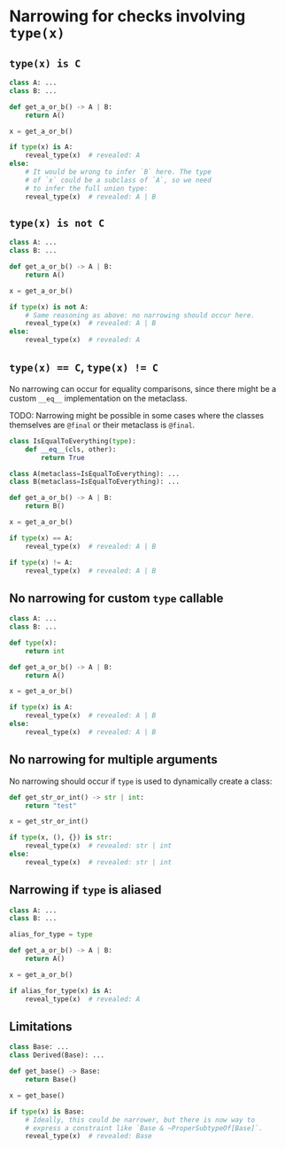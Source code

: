 # Narrowing for checks involving `type(x)`

## `type(x) is C`

```py
class A: ...
class B: ...

def get_a_or_b() -> A | B:
    return A()

x = get_a_or_b()

if type(x) is A:
    reveal_type(x)  # revealed: A
else:
    # It would be wrong to infer `B` here. The type
    # of `x` could be a subclass of `A`, so we need
    # to infer the full union type:
    reveal_type(x)  # revealed: A | B
```

## `type(x) is not C`

```py
class A: ...
class B: ...

def get_a_or_b() -> A | B:
    return A()

x = get_a_or_b()

if type(x) is not A:
    # Same reasoning as above: no narrowing should occur here.
    reveal_type(x)  # revealed: A | B
else:
    reveal_type(x)  # revealed: A
```

## `type(x) == C`, `type(x) != C`

No narrowing can occur for equality comparisons, since there might be a custom `__eq__`
implementation on the metaclass.

TODO: Narrowing might be possible in some cases where the classes themselves are `@final` or their
metaclass is `@final`.

```py
class IsEqualToEverything(type):
    def __eq__(cls, other):
        return True

class A(metaclass=IsEqualToEverything): ...
class B(metaclass=IsEqualToEverything): ...

def get_a_or_b() -> A | B:
    return B()

x = get_a_or_b()

if type(x) == A:
    reveal_type(x)  # revealed: A | B

if type(x) != A:
    reveal_type(x)  # revealed: A | B
```

## No narrowing for custom `type` callable

```py
class A: ...
class B: ...

def type(x):
    return int

def get_a_or_b() -> A | B:
    return A()

x = get_a_or_b()

if type(x) is A:
    reveal_type(x)  # revealed: A | B
else:
    reveal_type(x)  # revealed: A | B
```

## No narrowing for multiple arguments

No narrowing should occur if `type` is used to dynamically create a class:

```py
def get_str_or_int() -> str | int:
    return "test"

x = get_str_or_int()

if type(x, (), {}) is str:
    reveal_type(x)  # revealed: str | int
else:
    reveal_type(x)  # revealed: str | int
```

## Narrowing if `type` is aliased

```py
class A: ...
class B: ...

alias_for_type = type

def get_a_or_b() -> A | B:
    return A()

x = get_a_or_b()

if alias_for_type(x) is A:
    reveal_type(x)  # revealed: A
```

## Limitations

```py
class Base: ...
class Derived(Base): ...

def get_base() -> Base:
    return Base()

x = get_base()

if type(x) is Base:
    # Ideally, this could be narrower, but there is now way to
    # express a constraint like `Base & ~ProperSubtypeOf[Base]`.
    reveal_type(x)  # revealed: Base
```
